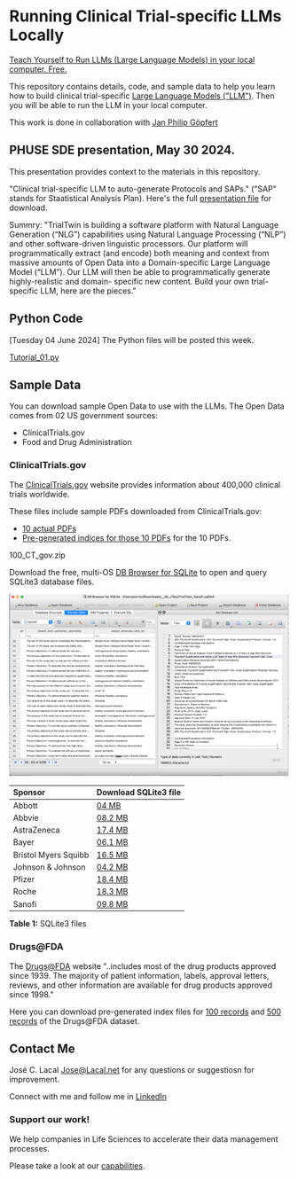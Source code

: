 # Running Clinical Trial-specific LLMs Locally

[Teach Yourself to Run LLMs (Large Language Models) in your local computer. Free.](./TrialTwin_Local_LLM.pdf)

This repository contains details, code, and sample data to help you learn how to build clinical trial-specific [Large Language Models ("LLM")](https://en.wikipedia.org/wiki/Large_language_model). 
Then you will be able to run the LLM in your local computer.

This work is done in collaboration with [Jan Philip Göpfert](https://www.linkedin.com/in/jangop/)



## PHUSE SDE presentation, May 30 2024.

This presentation provides context to the materials in this repository.

"Clinical trial-specific LLM to auto-generate Protocols and SAPs."
("SAP" stands for Staatistical Analysis Plan).
Here's the full [presentation file](./TrialTwin_06.pdf) for download.

Summry:
"TrialTwin is building a software platform with Natural Language Generation (“NLG”) capabilities using Natural Language Processing (“NLP”) and other software-driven linguistic processors. Our platform will programmatically extract (and encode) both meaning and context from massive amounts of Open Data into a Domain-specific Large Language Model (“LLM”). Our LLM will then be able to programmatically generate highly-realistic and domain- specific new content.
Build your own trial-specific LLM, here are the pieces."


## Python Code

[Tuesday 04 June 2024]
The Python files will be posted this week.

[Tutorial_01.py](./Tutorial_01.py)



## Sample Data

You can download sample Open Data to use with the LLMs. The Open Data comes from 02 US government sources:
* ClinicalTrials.gov
* Food and Drug Administration

### ClinicalTrials.gov

The [ClinicalTrials.gov](https://clinicaltrials.gov/) website provides information about 400,000 clinical trials worldwide.

These files include sample PDFs downloaded from ClinicalTrials.gov:
* [10 actual PDFs](./ClinicalTrials_gov_10_PDFs.zip) 
* [Pre-generated indices for those 10 PDFs](./ClinicalTrials_gov_10_PDFs__index.zip) for the 10 PDFs.


100_CT_gov.zip

Download the free, multi-OS [DB Browser for SQLite](https://sqlitebrowser.org/) to open and query SQLite3 database files.


![SQLite3 database file sample](./SQLite3_Database_File_Sanofi_Applications.png)


| Sponsor              | Download SQLite3 file                                  |  
| :------------------- | :----------------------------------------------------- |
| Abbott               | [04 MB](./TrialTwin_Abbott.sqlite3.zip)				|
| Abbvie               | [08.2 MB](./TrialTwin_Abbvie.sqlite3.zip)|				|
| AstraZeneca          | [17.4 MB](./TrialTwin_AstraZeneca.sqlite3.zip)         |
| Bayer                | [06.1 MB](./TrialTwin_Bayer.sqlite3.zip)               |
| Bristol Myers Squibb | [16.5 MB](./TrialTwin_Bristol_Myers_Squibb.sqlite3.zip)|
| Johnson & Johnson    | [04.2 MB](./TrialTwin_Johnson_Johnson.sqlite3.zip)     |
| Pfizer               | [18.4 MB](./TrialTwin_Pfizer.sqlite3.zip)              |
| Roche                | [18.3 MB](./TrialTwin_Roche.sqlite3.zip)               |
| Sanofi               | [09.8 MB](./TrialTwin_Sanofi.sqlite3.zip)             |

**Table 1:** SQLite3 files



### Drugs@FDA

The [Drugs@FDA](./https://www.fda.gov/drugs/drug-approvals-and-databases/about-drugsfda) website "..includes most of the drug products approved since 1939. The majority of patient information, labels, approval letters, reviews, and other information are available for drug products approved since 1998."

Here you can download pre-generated index files for [100 records](./100_Drugs_FDA.zip) and [500 records](./500_Drugs_FDA.zip) of the Drugs@FDA dataset.



## Contact Me
José C. Lacal <Jose@Lacal.net> for any questions or suggestiosn for improvement.

Connect with me and follow me in [LinkedIn](https://www.linkedin.com/in/jclacal/)

### Support our work!
We help companies in Life Sciences to accelerate their data management processes.

Please take a look at our [capabilities](./TrialTwin.pdf).
